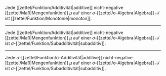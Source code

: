 Jede [[zettel/Funktion/Additivität|additive]] nicht-negative [[zettel/Maß|Mengenfunktion]] $\mu$ auf einer $\sigma$-[[zettel/σ-Algebra|Algebra]] $\mathcal{A}$ ist [[zettel/Funktion/Monotonie|monoton]].

---

Jede [[zettel/Funktion/Additivität|additive]] nicht-negative [[zettel/Maß|Mengenfunktion]] $\mu$ auf einer $\sigma$-[[zettel/σ-Algebra|Algebra]] $\mathcal{A}$ ist $\sigma$-[[zettel/Funktion/Subadditivität|subadditiv]].

---

Jede $\sigma$-[[zettel/Funktion/σ-Additivität|additive]] nicht-negative [[zettel/Maß|Mengenfunktion]] $\mu$ auf einer $\sigma$-[[zettel/σ-Algebra|Algebra]] $\mathcal{A}$ ist $\sigma$-[[zettel/Funktion/Subadditivität|subadditiv]].
